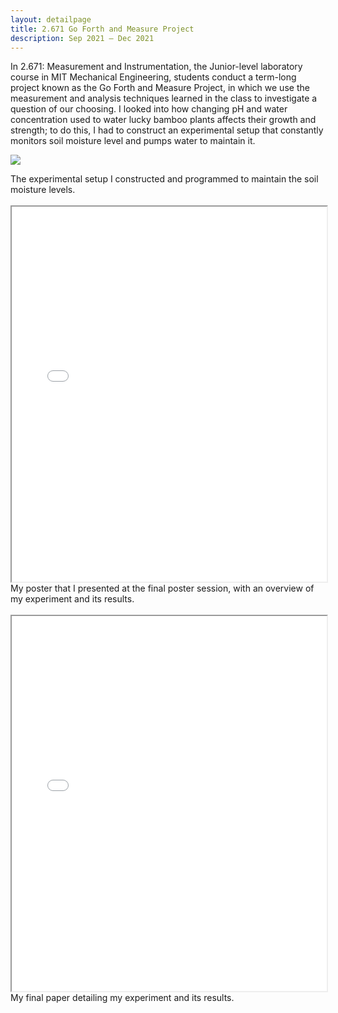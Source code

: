 ```yaml
---
layout: detailpage
title: 2.671 Go Forth and Measure Project
description: Sep 2021 — Dec 2021
---
```


In 2.671: Measurement and Instrumentation, the Junior-level laboratory course in MIT Mechanical Engineering, students conduct a term-long project known as the Go Forth and Measure Project, in which we use the measurement and analysis techniques learned in the class to investigate a question of our choosing. I looked into how changing pH and water concentration used to water lucky bamboo plants affects their growth and strength; to do this, I had to construct an experimental setup that constantly monitors soil moisture level and pumps water to maintain it.


![](/assets/images/portfolio/2671setup.png)
<div class="caption">The experimental setup I constructed and programmed to maintain the soil moisture levels.</div>
<br>

<iframe height="600px" width="100%" src="/assets/images/portfolio/2671poster.pdf"></iframe>
<div class="caption">My poster that I presented at the final poster session, with an overview of my experiment and its results.</div>

<br>

<iframe height="600px" width="100%" src="/assets/images/portfolio/2671paper.pdf"></iframe>
<div class="caption">My final paper detailing my experiment and its results.</div>